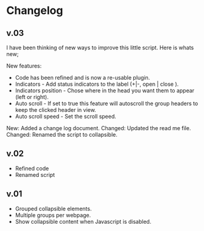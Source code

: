 # Changelog

## v.03
I have been thinking of new ways to improve this little script. Here is
whats new;

New features:
* Code has been refined and is now a re-usable plugin.
* Indicators - Add status indicators to the label (+|-, open | close ).
* Indicators position - Chose where in the head you want them to appear
  (left or right).
* Auto scroll - If set to true this feature will autoscroll the group
  headers to keep the clicked header in view.
* Auto scroll speed - Set the scroll speed.

New:       Added a change log document.
Changed:   Updated the read me file.
Changed:   Renamed the script to collapsible.



## v.02
* Refined code
* Renamed script

## v.01
* Grouped collapsible elements.
* Multiple groups per webpage.
* Show collapsible content when Javascript is disabled.